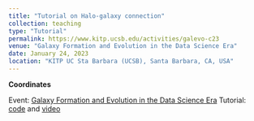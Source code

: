 ```yaml
---
title: "Tutorial on Halo-galaxy connection"
collection: teaching
type: "Tutorial"
permalink: https://www.kitp.ucsb.edu/activities/galevo-c23
venue: "Galaxy Formation and Evolution in the Data Science Era"
date: January 24, 2023
location: "KITP UC Sta Barbara (UCSB), Santa Barbara, CA, USA"
---
```


**Coordinates**

Event: [Galaxy Formation and Evolution in the Data Science Era](https://www.kitp.ucsb.edu/activities/galevo-c23)
Tutorial: [code](https://github.com/DataDrivenGalaxyEvolution/galevo23-tutorials/tree/main/week-2/tutorial_on_halo-galaxy_connection) and [video](https://online.kitp.ucsb.edu/online/galevo23/desanti_lovell/)
